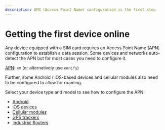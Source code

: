 ```yaml
---
description: APN (Access Point Name) configuration is the first step
---
```

# Getting the first device online

Any device equipped with a SIM card requires an Access Point Name (APN) configuration to establish a data session.
Some devices and networks auto-detect the APN but for most cases you need to configure it.

[APN](../../glossary#apn---access-point-name): `em` (or alternatively use `emnify`)

Further, some Android / iOS-based devices and cellular modules also need to be configured to allow for roaming.

Select your device type and model to see how to configure the APN:

- [Android](android)
- [iOS devices](ios-devices)
- [Cellular modules](cellular-modules)
- [GPS trackers](gps-trackers)
- [Industrial Routers](industrial-routers)
